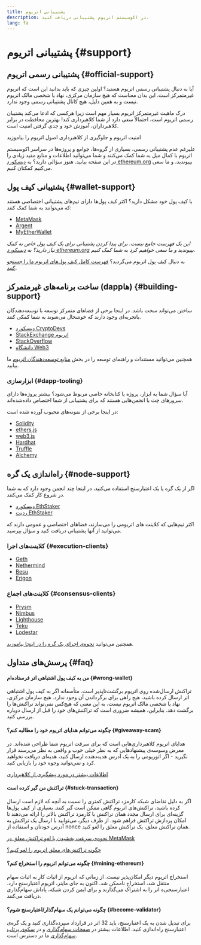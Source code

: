 ```yaml
---
title: پشتیبانی اتریوم
description: در اکوسیستم اتریوم پشتیبانی دریافت کنید.
lang: fa
---
```


# پشتیبانی اتریوم {#support}

## پشتیبانی رسمی اتریوم {#official-support}

آیا به دنبال پشتیبانی رسمی اتریوم هستید؟ اولین چیزی که باید بدانید این است که اتریوم غیرمتمرکز است. این بدان معناست که هیچ سازمان مرکزی، نهاد یا شخصی مالک اتریوم نیست و به همین دلیل، هیچ کانال پشتیبانی رسمی وجود ندارد.

درک ماهیت غیرمتمرکز اتریوم بسیار مهم است زیرا هرکسی که ادعا می‌کند پشتیبان رسمی اتریوم است، احتمالاً سعی دارد از شما کلاهبرداری کند! بهترین محافظت در برابر کلاهبرداران، آموزش خود و جدی گرفتن امنیت است.

<DocLink to="/security/">
  امنیت اتریوم و جلوگیری از کلاهبرداری
</DocLink>

<DocLink to="/learn/">
  اصول اتریوم را بیاموزید
</DocLink>

علیرغم عدم پشتیبانی رسمی، بسیاری از گروه‌ها، جوامع و پروژه‌ها در سراسر اکوسیستم اتریوم با کمال میل به شما کمک می‌کنند و شما می‌توانید اطلاعات و منابع مفید زیادی را در این صفحه بیابید. هنوز سؤالی دارید؟ به [دیسکورد ethereum.org](/discord/) بپیوندید، و ما سعی می‌کنیم کمکتان کنیم.

## پشتیبانی کیف پول {#wallet-support}

با کیف پول خود مشکل دارید؟ اکثر کیف پول‌ها دارای تیم‌های پشتیبانی اختصاصی هستند که می‌توانند به شما کمک کنند:

- [MetaMask](https://metamask.zendesk.com/hc/)
- [Argent](https://support.argent.xyz/hc/)
- [MyEtherWallet](https://help.myetherwallet.com/)

_این یک فهرست جامع نیست. برای پیدا کردن پشتیبانی برای یک کیف پول خاص به کمک نیاز دارید؟ به [دیسکورد ethereum.org](https://discord.gg/rZz26QWfCg) بپیوندید و ما سعی خواهیم کرد به شما کمک کنیم._

به دنبال کیف پول اتریوم می‌گردید؟ [فهرست کامل کیف پول‌های اتریوم ما را جستجو کنید](/wallets/find-wallet/).

## ساخت برنامه‌های غیرمتمرکز (dappها) {#building-support}

ساختن می‌تواند سخت باشد. در اینجا برخی از فضاهای متمرکز توسعه با توسعه‌دهندگان باتجربه‌ای وجود دارند که خوشحال می‌شوند به شما کمکی کنند.

- [دیسکورد CryptoDevs](https://discord.gg/Z9TA39m8Yu)
- [StackExchange اتریوم](https://ethereum.stackexchange.com/)
- [StackOverflow](https://stackoverflow.com/questions/tagged/web3)
- [دانشگاه Web3](https://www.web3.university/)

همچنین می‌توانید مستندات و راهنمای توسعه را در بخش [منابع توسعه‌دهندگان اتریوم](/developers/) ما بیابید.

### ابزارسازی {#dapp-tooling}

آیا سؤال شما به ابزار، پروژه یا کتابخانه خاصی مربوط می‌شود؟ بیشتر پروژه‌ها دارای سرورهای چت یا انجمن‌هایی هستند که برای پشتیبانی از شما اختصاص داده‌شده‌اند.

در اینجا برخی از نمونه‌های محبوب آورده شده است:

- [Solidity](https://gitter.im/ethereum/solidity/)
- [ethers.js](https://discord.gg/6jyGVDK6Jx)
- [web3.js](https://discord.gg/GsABYQu4sC)
- [Hardhat](https://discord.gg/xtrMGhmbfZ)
- [Truffle](https://discord.gg/8uKcsccEYE)
- [Alchemy](http://alchemy.com/discord)

## راه‌اندازی یک گره {#node-support}

اگر از یک گره یا یک اعتبارسنج استفاده می‌کنید، در اینجا چند انجمن وجود دارد که به شما در شروع کار کمک می‌کنند.

- [دیسکورد EthStaker](https://discord.gg/ethstaker)
- [ردیت EthStaker](https://www.reddit.com/r/ethstaker)

اکثر تیم‌هایی که کلاینت های اتریومی را می‌سازند، فضاهای اختصاصی و عمومی دارند که می‌توانید از آنها پشتیبانی دریافت کنید و سؤال بپرسید.

### کلاینت‌های اجرا {#execution-clients}

- [Geth](https://discord.gg/FqDzupGyYf)
- [Nethermind](https://discord.gg/YJx3pm8z5C)
- [Besu](https://discord.gg/p8djYngzKN)
- [Erigon](https://github.com/ledgerwatch/erigon/issues)

### کلاینت‌های اجماع {#consensus-clients}

- [Prysm](https://discord.gg/prysmaticlabs)
- [Nimbus](https://discord.gg/nSmEH3qgFv)
- [Lighthouse](https://discord.gg/cyAszAh)
- [Teku](https://discord.gg/7hPv2T6)
- [Lodestar](https://discord.gg/aMxzVcr)

همچنین می‌توانید [نحوه‌ی اجرای یک گره را در اینجا بیاموزید](/developers/docs/nodes-and-clients/run-a-node/).

## پرسش‌های متداول {#faq}

#### من به کیف پول اشتباهی اتر فرستاده‌ام {#wrong-wallet}

تراکنش ارسال‌شده روی اتریوم برگشت‌ناپذیر است. متأسفانه اگر به کیف پول اشتباهی اتر ارسال کرده باشید، هیچ راهی برای برگرداندن آن وجود ندارد. هیچ سازمان مرکزی، نهاد یا شخصی مالک اتریوم نیست، به این معنی که هیچ‌کس نمی‌تواند تراکنش‌ها را برگشت دهد. بنابراین، همیشه ضروری است که تراکنش‌های خود را قبل از ارسال دوباره بررسی کنید.

#### چگونه می‌توانم هدایای اتریوم خود را مطالبه کنم؟ {#giveaway-scam}

هدایای اتریوم کلاهبرداری‌هایی است که برای سرقت اتریوم شما طراحی شده‌اند. در معرض وسوسه‌ی پیشنهادهایی که به نظر خیلی خوب و واقعی به نظر می‌رسند قرار نگیرید - اگر اتوریومی را به یک آدرس هدیه‌دهنده ارسال کنید، هدیه‌ای دریافت نخواهید کرد و نمی‌توانید وجوه خود را بازیابی کنید.

[اطلاعات بیشتر در مورد پیشگیری از کلاهبرداری](/security/#common-scams)

#### تراکنش من گیر کرده است {#stuck-transaction}

اگر به دلیل تقاضای شبکه کارمزد تراکنش کمتری را نسبت به آنچه که لازم است ارسال کرده باشید، تراکنش‌های اتریوم گاهی ممکن است گیر کنند. بسیاری از کیف پول‌ها گزینه‌ای برای ارسال مجدد همان تراکنش با کارمزد تراکنش بالاتر را ارائه می‌دهند تا امکان پردازش تراکنش فراهم شود. از طرف دیگر، می‌توانید با ارسال یک تراکنش به آدرس خودتان و استفاده از nonce همان تراکنش معلق، یک تراکنش معلق را لغو کنید.

[نحوه‌ی سرعت بخشیدن یا لغو تراکنش معلق در MetaMask](https://metamask.zendesk.com/hc/en-us/articles/360015489251-How-to-speed-up-or-cancel-a-pending-transaction)

[چگونه تراکنش‌های معلق اتریوم را لغو کنیم؟](https://info.etherscan.com/how-to-cancel-ethereum-pending-transactions/)

#### چگونه می‌توانم اتریوم را استخراج کنم؟ {#mining-ethereum}

استخراج اتریوم دیگر امکان‌پذیر نیست. از زمانی که اتریوم از اثبات کار به اثبات سهام منتقل شد، استخراج ناممکن شد. اکنون به جای ماینر، اتریوم اعتبارسنج دارد. اعتبارسنجی‌ه اتر را به اشتراک می‌گذارند و برای ایمن کردن شبکه، پاداش سهام‌گذاری دریافت می‌کنند.

#### چگونه می‌توانم یک سهام‌گذار/اعتبارسنج شوم؟ {#become-validator}

برای تبدیل شدن به یک اعتبار‌سنج، باید 32 اتر در قرارداد سپرده‌گذاری کنید و یک گره‌ی اعتبارسنج راه‌اندازی کنید.‌ اطلاعات بیشتر در [صفحات سهام‌گذاری](/staking) و در [سکوی پرتاب سهام‌گذاری](https://launchpad.ethereum.org/) ما در دسترس است.
